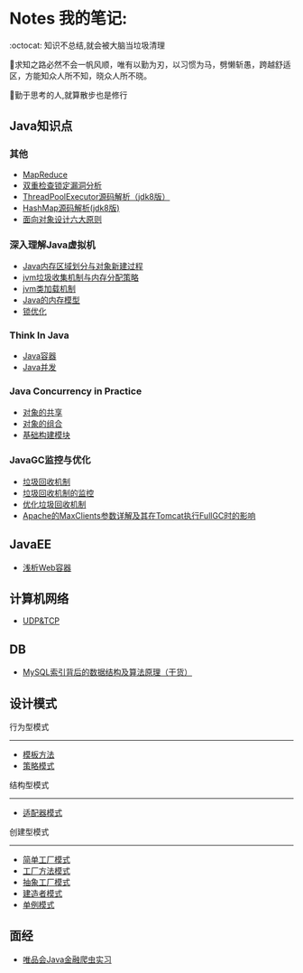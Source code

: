 # Notes 我的笔记:



:octocat: 知识不总结,就会被大脑当垃圾清理

:racehorse:求知之路必然不会一帆风顺，唯有以勤为刃，以习惯为马，劈懒斩愚，跨越舒适区，方能知众人所不知，晓众人所不晓。

:walking:勤于思考的人,就算散步也是修行


## Java知识点

### 其他

+ [MapReduce](./Distributed_Systems(MIT)/MapReduce.md)
+ [双重检查锁定漏洞分析](双重检查锁定漏洞分析笔记.md)
+ [ThreadPoolExecutor源码解析（jdk8版）](ThreadPoolExecutor源码解析（jdk8版）.md)
+ [HashMap源码解析(jdk8版)](HashMap源码解析(jdk8).md)
+ [面向对象设计六大原则](面向对象设计六大原则.md)

### 深入理解Java虚拟机

+ [Java内存区域划分与对象新建过程](./深入理解Java虚拟机/Java内存区域划分.md)
+ [jvm垃圾收集机制与内存分配策略](./深入理解Java虚拟机/jvm垃圾收集与内存回收策略.md)
+ [jvm类加载机制](./深入理解Java虚拟机/jvm类加载机制.md)
+ [Java的内存模型](./深入理解Java虚拟机/Java内存模型.md)
+ [锁优化](./深入理解Java虚拟机/锁优化.md)

### Think In Java

+ [Java容器](./ThinkInJava/Java容器.md)
+ [Java并发](./ThinkInJava/Java并发.md)

### Java Concurrency in Practice

+ [对象的共享](./Java_Concurrency_in_Practice/对象的共享.md)
+ [对象的组合](./Java_Concurrency_in_Practice/对象的组合.md) 
+ [基础构建模块](./Java_Concurrency_in_Practice/基础构件模块.md)

### JavaGC监控与优化

+ [垃圾回收机制](http://www.importnew.com/1993.html)
+ [垃圾回收机制的监控](http://www.importnew.com/2057.html)
+ [优化垃圾回收机制](http://www.importnew.com/3146.html)
+ [Apache的MaxClients参数详解及其在Tomcat执行FullGC时的影响](http://www.importnew.com/3151.html)

## JavaEE

+ [浅析Web容器](./JavaEE/浅析Web容器.md)

## 计算机网络

+ [UDP&TCP](./Computer_Networks/UDP&TCP.md)

## DB

+ [MySQL索引背后的数据结构及算法原理（干货）](http://blog.codinglabs.org/articles/theory-of-mysql-index.html)

## 设计模式

行为型模式

---

+ [模板方法](./设计模式/模板方法.md)
+ [策略模式](./设计模式/策略模式.md)


结构型模式

---
+ [适配器模式](./设计模式/适配器模式.md)

创建型模式

---

+ [简单工厂模式](./设计模式/简单工厂模式.md)
+ [工厂方法模式](./设计模式/工厂方法模式.md)
+ [抽象工厂模式](./设计模式/抽象工厂模式.md)
+ [建造者模式](./设计模式/建造者模式.md)
+ [单例模式](./设计模式/单例模式.md)

## 面经

+ [唯品会Java金融爬虫实习](./面经/1.md)
